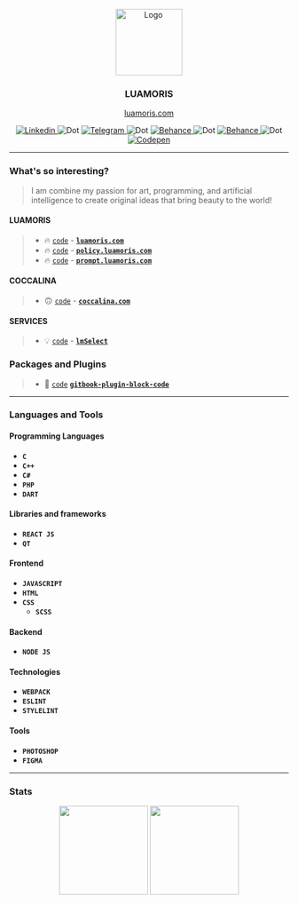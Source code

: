 <p align="center">
	<a href="https://github.com/luamoris">
		<img width="120" src="https://cutt.ly/U72fY1a" alt="Logo"/>
	</a>
</p>
<h3 align="center"><strong>LUAMORIS</strong></h3>
<p align="center">
	<a href="https://luamoris.com">luamoris.com</a>
</p>


<p align="center">
	<a href="https://www.linkedin.com/in/iosif-isachko-2631061a7/">
		<img src="https://cutt.ly/1vrmZ8B" alt="Linkedin"/>
	</a>
	<img src="https://cutt.ly/Wvrm0Z3" alt="Dot"/>
	<a href="https://t.me/I0S1F">
		<img src="https://cutt.ly/JvrQi0H" alt="Telegram"/>
	</a>
	<img src="https://cutt.ly/Wvrm0Z3" alt="Dot"/>
	<a href="https://www.behance.net/yaiosifua2980">
		<img src="https://cutt.ly/8vrQsZh" alt="Behance"/>
	</a>
	<img src="https://cutt.ly/Wvrm0Z3" alt="Dot"/>
	<a href="https://gitlab.com/luamoris">
		<img src="https://cutt.ly/XvrQgeN" alt="Behance"/>
	</a>
	<img src="https://cutt.ly/Wvrm0Z3" alt="Dot"/>
	<a href="https://codepen.io/luamoris/pens/public">
		<img src="https://cutt.ly/zvrQh5y" alt="Codepen"/>
	</a>
</p>

_______________________________________

### What's so interesting?

> I am combine my passion for art, programming, and artificial intelligence to create original ideas that bring beauty to the world!


#### LUAMORIS
> + &#128293; [`code`][luamoris-com-code] - [__`luamoris.com`__][luamoris-com-live]
> + &#128293; [`code`][policy-luamoris-code] - [__`policy.luamoris.com`__][policy-luamoris-live]
> + &#128293; [`code`][prompt-luamoris-code] - [__`prompt.luamoris.com`__][prompt-luamoris-live]

#### COCCALINA
> + &#128579; [`code`][coccalina-com-code] - [__`coccalina.com`__][coccalina-com-live]

#### SERVICES
> + &#128161; [`code`][lmSelect-code] - [__`lmSelect`__][lmSelect-live]

### Packages and Plugins
> + &#129327; [`code`][src-1] [__`gitbook-plugin-block-code`__][npm-1]

[src-1]: https://github.com/luamoris/gitbook-plugin-block-code
[npm-1]: https://www.npmjs.com/package/gitbook-plugin-block-code



[luamoris-com-code]: https://github.com/luamoris/luamoris.com
[luamoris-com-live]: https://luamoris.com

[policy-luamoris-code]: https://github.com/luamoris/policy.luamoris.com
[policy-luamoris-live]: https://policy.luamoris.com

[prompt-luamoris-code]: https://github.com/luamoris/prompt.luamoris.com
[prompt-luamoris-live]: https://luamoris.github.io/prompt.luamoris.com

[coccalina-com-code]: https://github.com/luamoris/coccalina
[coccalina-com-live]: https://coccalina.com


[lmSelect-code]: https://github.com/luamoris/lmSelect
[lmSelect-live]: https://luamoris.github.io/lmSelect/

_______________________________________

### Languages and Tools

#### Programming Languages
+ __`C`__
+ __`C++`__
+ __`C#`__
+ __`PHP`__
+ __`DART`__

#### Libraries and frameworks
+ __`REACT JS`__
+ __`QT`__

#### Frontend
* __`JAVASCRIPT`__
* __`HTML`__
* __`CSS`__
	* __`SCSS`__

#### Backend
+ __`NODE JS`__

#### Technologies
* __`WEBPACK`__
* __`ESLINT`__
* __`STYLELINT`__

#### Tools
+ __`PHOTOSHOP`__
+ __`FIGMA`__


_______________________________________

### Stats

<p align="center">
	<img
		src="https://github-readme-stats.vercel.app/api/top-langs/?username=luamoris&layout=compact&title_color=fff&text_color=fff&bg_color=111111&langs_count=6&hide_title=true&hide_border=true"
		height="160"
	/>
	<img
		src="https://github-readme-stats.vercel.app/api?username=luamoris&title_color=fff&text_color=fff&icon_color=609B24&bg_color=111111&show_icons=true&hide_rank=true&include_all_commits=true&hide_title=true&hide_border=true"
		height="160"
	/>
</p>


[luamoris]: https://github.com/luamoris

[stats-1]: https://github-readme-stats.vercel.app/api/top-langs/?username=luamoris&layout=compact&title_color=fff&text_color=fff&bg_color=0D1117

[stats-2]: https://github-readme-stats.vercel.app/api?username=luamoris&title_color=fff&text_color=fff&icon_color=F7DF1E&bg_color=0D1117&show_icons=true
